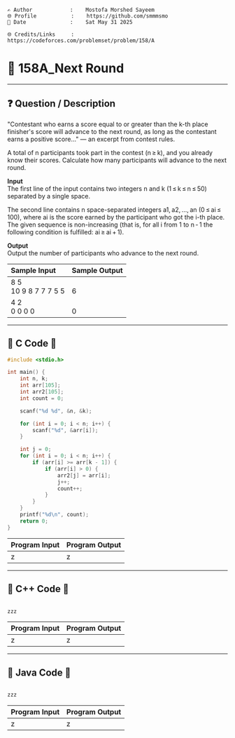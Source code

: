 ```

✍️ Author            :    Mostofa Morshed Sayeem
🌐 Profile           :    https://github.com/smmmsmo
📅 Date              :    Sat May 31 2025

🌐 Credits/Links     :    https://codeforces.com/problemset/problem/158/A

```

# 📃 158A_Next Round
---
## ❓ Question / Description

"Contestant who earns a score equal to or greater than the k-th place finisher's score will advance to the next round, as long as the contestant earns a positive score..." — an excerpt from contest rules.

A total of n participants took part in the contest (n ≥ k), and you already know their scores. Calculate how many participants will advance to the next round.

**Input**  
The first line of the input contains two integers n and k (1 ≤ k ≤ n ≤ 50) separated by a single space.

The second line contains n space-separated integers a1, a2, ..., an (0 ≤ ai ≤ 100), where ai is the score earned by the participant who got the i-th place. The given sequence is non-increasing (that is, for all i from 1 to n - 1 the following condition is fulfilled: ai ≥ ai + 1).


**Output**  
Output the number of participants who advance to the next round.



| Sample Input    | Sample Output |
|:----------------|:--------------|
| 8 5 <br> 10  9  8  7  7  7  5  5  | <br> 6        |
| 4 2 <br> 0 0 0 0                  | <br> 0        |

---

## 🎀 C Code 🎀


```c
#include <stdio.h>

int main() {
    int n, k;
    int arr[105];
    int arr2[105];
    int count = 0;

    scanf("%d %d", &n, &k);

    for (int i = 0; i < n; i++) {
        scanf("%d", &arr[i]);
    }

    int j = 0;
    for (int i = 0; i < n; i++) {
        if (arr[i] >= arr[k - 1]) {
            if (arr[i] > 0) {
                arr2[j] = arr[i];
                j++;
                count++;
            }
        }
    }
    printf("%d\n", count);
    return 0;
}

```


| Program Input | Program Output |
|:--------------|:---------------|
|   z           |   z            |

---

## 🎀 C++ Code 🎀



```C++

zzz

```


| Program Input | Program Output |
|:--------------|:---------------|
|   z           |   z            |

---

## 🎀 Java Code 🎀



```java

zzz

```


| Program Input | Program Output |
|:--------------|:---------------|
|   z           |   z            |